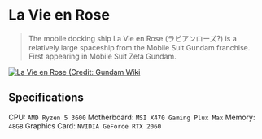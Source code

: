 # La Vie en Rose

> The mobile docking ship La Vie en Rose (ラビアンローズ?) is a relatively large spaceship from the Mobile Suit Gundam franchise. First appearing in Mobile Suit Zeta Gundam.

[![La Vie en Rose (Credit: Gundam Wiki](https://static.wikia.nocookie.net/gundam/images/e/e4/Lavieenrose.jpg/revision/latest/scale-to-width-down/1000?cb=20201110050949)](https://gundam.fandom.com/wiki/La_Vie_en_Rose)


## Specifications

CPU: `AMD Ryzen 5 3600`
Motherboard: `MSI X470 Gaming Plux Max`
Memory: `48GB`
Graphics Card: `NVIDIA GeForce RTX 2060`
